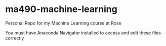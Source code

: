 # ma490-machine-learning
Personal Repo for my Machine Learning course at Rose

You must have Anaconda Navigator installed to access and edit these files correctly
